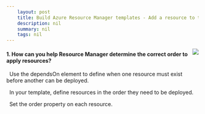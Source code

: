 ```yaml
---
    layout: post
    title: Build Azure Resource Manager templates - Add a resource to the template
    description: nil
    summary: nil
    tags: nil
---
```



 <a target="_blank" href="https://docs.microsoft.com/en-us/learn/modules/build-azure-vm-templates/5-add-a-resource/"><i class="fas fa-external-link-alt"></i> </a>
 <img align="right" src="https://docs.microsoft.com/en-us/learn/achievements/build-azure-vm-templates.svg">
####  1. How can you help Resource Manager determine the correct order to apply resources?


<i class='fas fa-check-square' style='color: Dodgerblue;'></i> &nbsp;&nbsp;Use the dependsOn element to define when one resource must exist before another can be deployed.

<i class='far fa-square'></i> &nbsp;&nbsp;In your template, define resources in the order they need to be deployed.

<i class='far fa-square'></i> &nbsp;&nbsp;Set the order property on each resource.
<br />
<br />
<br />
